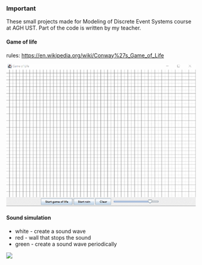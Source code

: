 ### Important

These small projects made for Modeling of Discrete Event Systems course at AGH UST.  Part of the code is written by my teacher.

#### Game of life

rules: https://en.wikipedia.org/wiki/Conway%27s_Game_of_Life


<img src="gifs/gameoflife.gif" />

#### Sound simulation

- white - create a sound wave
- red - wall that stops the sound
- green - create a sound wave periodically

<img src="gifs/soundsimulation.gif" />
